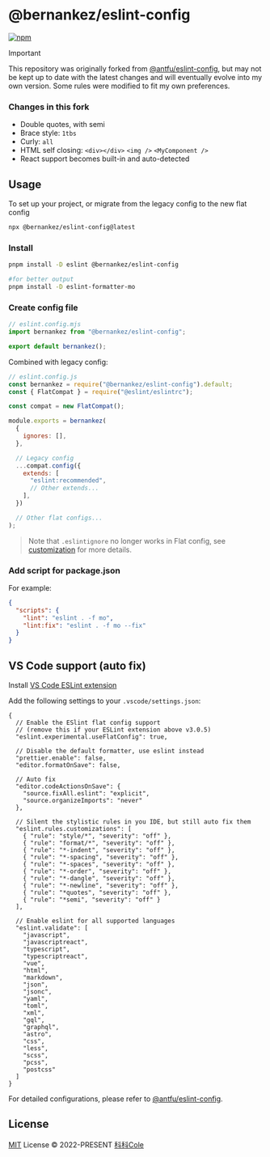 # @bernankez/eslint-config

[![npm](https://img.shields.io/npm/v/@bernankez/eslint-config?color=red&label=npm)](https://www.npmjs.com/package/@bernankez/eslint-config)

> [!IMPORTANT]
> This repository was originally forked from [@antfu/eslint-config](https://github.com/antfu/eslint-config), but may not be kept up to date with the latest changes and will eventually evolve into my own version. Some rules were modified to fit my own preferences.

### Changes in this fork

- Double quotes, with semi
- Brace style: `1tbs`
- Curly: `all`
- HTML self closing: `<div></div>` `<img />` `<MyComponent />`
- React support becomes built-in and auto-detected

## Usage

To set up your project, or migrate from the legacy config to the new flat config

```sh
npx @bernankez/eslint-config@latest
```

### Install

```sh
pnpm install -D eslint @bernankez/eslint-config

#for better output
pnpm install -D eslint-formatter-mo
```

### Create config file

```js
// eslint.config.mjs
import bernankez from "@bernankez/eslint-config";

export default bernankez();
```

Combined with legacy config:

```js
// eslint.config.js
const bernankez = require("@bernankez/eslint-config").default;
const { FlatCompat } = require("@eslint/eslintrc");

const compat = new FlatCompat();

module.exports = bernankez(
  {
    ignores: [],
  },

  // Legacy config
  ...compat.config({
    extends: [
      "eslint:recommended",
      // Other extends...
    ],
  })

  // Other flat configs...
);
```

> Note that `.eslintignore` no longer works in Flat config, see [customization](#customization) for more details.

### Add script for package.json

For example:

```json
{
  "scripts": {
    "lint": "eslint . -f mo",
    "lint:fix": "eslint . -f mo --fix"
  }
}
```

## VS Code support (auto fix)

Install [VS Code ESLint extension](https://marketplace.visualstudio.com/items?itemName=dbaeumer.vscode-eslint)

Add the following settings to your `.vscode/settings.json`:

```jsonc
{
  // Enable the ESlint flat config support
  // (remove this if your ESLint extension above v3.0.5)
  "eslint.experimental.useFlatConfig": true,

  // Disable the default formatter, use eslint instead
  "prettier.enable": false,
  "editor.formatOnSave": false,

  // Auto fix
  "editor.codeActionsOnSave": {
    "source.fixAll.eslint": "explicit",
    "source.organizeImports": "never"
  },

  // Silent the stylistic rules in you IDE, but still auto fix them
  "eslint.rules.customizations": [
    { "rule": "style/*", "severity": "off" },
    { "rule": "format/*", "severity": "off" },
    { "rule": "*-indent", "severity": "off" },
    { "rule": "*-spacing", "severity": "off" },
    { "rule": "*-spaces", "severity": "off" },
    { "rule": "*-order", "severity": "off" },
    { "rule": "*-dangle", "severity": "off" },
    { "rule": "*-newline", "severity": "off" },
    { "rule": "*quotes", "severity": "off" },
    { "rule": "*semi", "severity": "off" }
  ],

  // Enable eslint for all supported languages
  "eslint.validate": [
    "javascript",
    "javascriptreact",
    "typescript",
    "typescriptreact",
    "vue",
    "html",
    "markdown",
    "json",
    "jsonc",
    "yaml",
    "toml",
    "xml",
    "gql",
    "graphql",
    "astro",
    "css",
    "less",
    "scss",
    "pcss",
    "postcss"
  ]
}
```

For detailed configurations, please refer to [@antfu/eslint-config](https://github.com/antfu/eslint-config#readme).

## License

[MIT](LICENSE) License © 2022-PRESENT [科科Cole](https://github.com/Bernankez)
